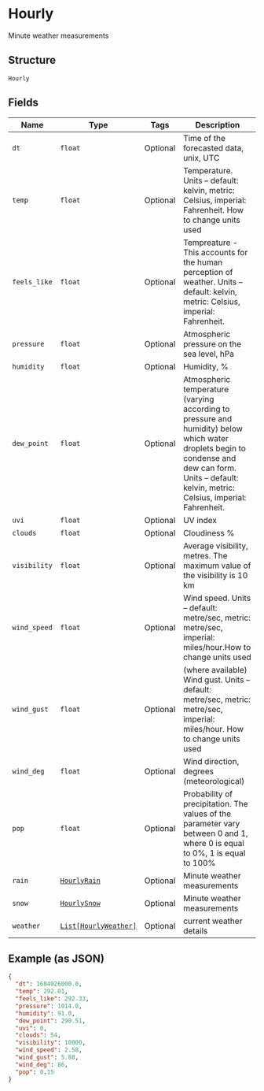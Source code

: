 
# Hourly

Minute weather measurements

## Structure

`Hourly`

## Fields

| Name | Type | Tags | Description |
|  --- | --- | --- | --- |
| `dt` | `float` | Optional | Time of the forecasted data, unix, UTC |
| `temp` | `float` | Optional | Temperature. Units – default: kelvin, metric: Celsius, imperial: Fahrenheit. How to change units used |
| `feels_like` | `float` | Optional | Tempreature - This accounts for the human perception of weather. Units – default: kelvin, metric: Celsius, imperial: Fahrenheit. |
| `pressure` | `float` | Optional | Atmospheric pressure on the sea level, hPa |
| `humidity` | `float` | Optional | Humidity, % |
| `dew_point` | `float` | Optional | Atmospheric temperature (varying according to pressure and humidity) below which water droplets begin to condense and dew can form. Units – default: kelvin, metric: Celsius, imperial: Fahrenheit. |
| `uvi` | `float` | Optional | UV index |
| `clouds` | `float` | Optional | Cloudiness % |
| `visibility` | `float` | Optional | Average visibility, metres. The maximum value of the visibility is 10 km |
| `wind_speed` | `float` | Optional | Wind speed. Units – default: metre/sec, metric: metre/sec, imperial: miles/hour.How to change units used |
| `wind_gust` | `float` | Optional | (where available) Wind gust. Units – default: metre/sec, metric: metre/sec, imperial: miles/hour. How to change units used |
| `wind_deg` | `float` | Optional | Wind direction, degrees (meteorological) |
| `pop` | `float` | Optional | Probability of precipitation. The values of the parameter vary between 0 and 1, where 0 is equal to 0%, 1 is equal to 100% |
| `rain` | [`HourlyRain`](../../doc/models/hourly-rain.md) | Optional | Minute weather measurements |
| `snow` | [`HourlySnow`](../../doc/models/hourly-snow.md) | Optional | Minute weather measurements |
| `weather` | [`List[HourlyWeather]`](../../doc/models/hourly-weather.md) | Optional | current weather details |

## Example (as JSON)

```json
{
  "dt": 1684926000.0,
  "temp": 292.01,
  "feels_like": 292.33,
  "pressure": 1014.0,
  "humidity": 91.0,
  "dew_point": 290.51,
  "uvi": 0,
  "clouds": 54,
  "visibility": 10000,
  "wind_speed": 2.58,
  "wind_gust": 5.88,
  "wind_deg": 86,
  "pop": 0.15
}
```

